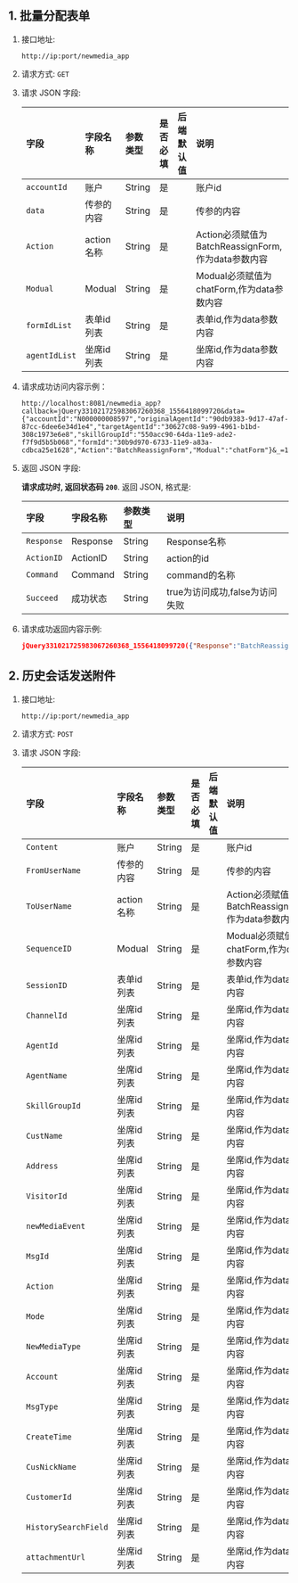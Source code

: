 ## 1. 批量分配表单

1. 接口地址: 
    
    `http://ip:port/newmedia_app`

2. 请求方式: `GET`
3. 请求 JSON 字段: 
    
    |字段|字段名称|参数类型|是否必填|后端默认值|说明|
    |:--|:---|:------|:------|:--|:--|
    |`accountId`|账户|String|是| | 账户id |
    |`data`|传参的内容|String|是| | 传参的内容 |
    |`Action`|action名称|String|是| | Action必须赋值为BatchReassignForm,作为data参数内容 |
    |`Modual`|Modual|String|是| | Modual必须赋值为chatForm,作为data参数内容 |
    |`formIdList`|表单id列表|String|是| | 表单id,作为data参数内容 |
    |`agentIdList`|坐席id列表|String|是| | 坐席id,作为data参数内容 |
4. 请求成功访问内容示例：
    ```
    http://localhost:8081/newmedia_app?callback=jQuery331021725983067260368_1556418099720&data={"accountId":"N000000008597","originalAgentId":"90db9383-9d17-47af-87cc-6dee6e34d1e4","targetAgentId":"30627c08-9a99-4961-b1bd-308c1973e6e8","skillGroupId":"550acc90-64da-11e9-ade2-f7f9d5b5b068","formId":"30b9d970-6733-11e9-a83a-cdbca25e1628","Action":"BatchReassignForm","Modual":"chatForm"}&_=1556418099723
    ```
5. 返回 JSON 字段: 

    __请求成功时, 返回状态码 `200`__. 返回 JSON, 格式是:

    |字段|字段名称|参数类型|说明|
    |:--|:---|:------|:------|
    |`Response`|Response|String| Response名称 |
    |`ActionID`|ActionID|String| action的id |
    |`Command`|Command|String| command的名称 |
    |`Succeed`|成功状态|String| true为访问成功,false为访问失败 |

6. 请求成功返回内容示例:

    ```json
    jQuery331021725983067260368_1556418099720({"Response":"BatchReassignForm","ActionID":"","Command":"Response","Succeed":true})
    ```

## 2. 历史会话发送附件
1. 接口地址: 
    
    `http://ip:port/newmedia_app`
2. 请求方式: `POST`
3. 请求 JSON 字段: 
    
    |字段|字段名称|参数类型|是否必填|后端默认值|说明|
    |:--|:---|:------|:------|:--|:--|
    |`Content`|账户|String|是| | 账户id |
    |`FromUserName`|传参的内容|String|是| | 传参的内容 |
    |`ToUserName`|action名称|String|是| | Action必须赋值为BatchReassignForm,作为data参数内容 |
    |`SequenceID`|Modual|String|是| | Modual必须赋值为chatForm,作为data参数内容 |
    |`SessionID`|表单id列表|String|是| | 表单id,作为data参数内容 |
    |`ChannelId`|坐席id列表|String|是| | 坐席id,作为data参数内容 |
    |`AgentId`|坐席id列表|String|是| | 坐席id,作为data参数内容 |
    |`AgentName`|坐席id列表|String|是| | 坐席id,作为data参数内容 |
    |`SkillGroupId`|坐席id列表|String|是| | 坐席id,作为data参数内容 |
    |`CustName`|坐席id列表|String|是| | 坐席id,作为data参数内容 |
    |`Address`|坐席id列表|String|是| | 坐席id,作为data参数内容 |
    |`VisitorId`|坐席id列表|String|是| | 坐席id,作为data参数内容 |
    |`newMediaEvent`|坐席id列表|String|是| | 坐席id,作为data参数内容 |
    |`MsgId`|坐席id列表|String|是| | 坐席id,作为data参数内容 |
    |`Action`|坐席id列表|String|是| | 坐席id,作为data参数内容 |
    |`Mode`|坐席id列表|String|是| | 坐席id,作为data参数内容 |
    |`NewMediaType`|坐席id列表|String|是| | 坐席id,作为data参数内容 |
    |`Account`|坐席id列表|String|是| | 坐席id,作为data参数内容 |
    |`MsgType`|坐席id列表|String|是| | 坐席id,作为data参数内容 |
    |`CreateTime`|坐席id列表|String|是| | 坐席id,作为data参数内容 |
    |`CusNickName`|坐席id列表|String|是| | 坐席id,作为data参数内容 |
    |`CustomerId`|坐席id列表|String|是| | 坐席id,作为data参数内容 |
    |`HistorySearchField`|坐席id列表|String|是| | 坐席id,作为data参数内容 |
    |`attachmentUrl`|坐席id列表|String|是| | 坐席id,作为data参数内容 |

